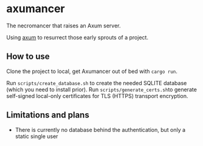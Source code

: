 # axumancer
The necromancer that raises an Axum server.

Using [axum](https://github.com/tokio-rs/axum) to resurrect those early sprouts of a project.


## How to use
Clone the project to local, get Axumancer out of bed with ```cargo run```.

Run ```scripts/create_database.sh``` to create the needed SQLITE database (which you need to install prior).
Run ```scripts/generate_certs.sh```to generate self-signed local-only certificates for TLS (HTTPS) transport encryption.

## Limitations and plans
* There is currently no database behind the authentication, but only a static single user